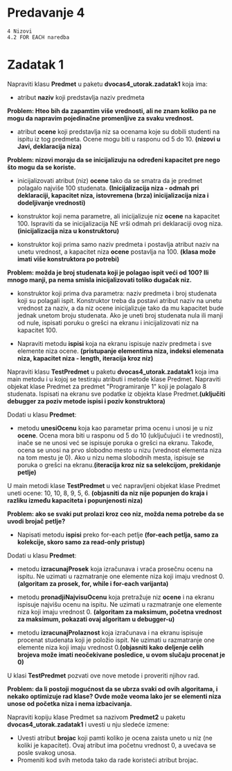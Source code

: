 # Predavanje 4

	4 Nizovi
	4.2 FOR EACH naredba

# Zadatak 1

Napraviti klasu **Predmet** u paketu **dvocas4_utorak.zadatak1** koja ima:

- atribut **naziv** koji predstavlja naziv predmeta

**Problem: Hteo bih da zapamtim više vrednosti, ali ne znam koliko pa ne mogu da napravim pojedinačne promenljive za svaku vrednost.**

- atribut **ocene** koji predstavlja niz sa ocenama koje su dobili studenti na ispitu iz tog predmeta. Ocene mogu biti u rasponu od 5 do 10. **(nizovi u Javi, deklaracija niza)**


**Problem: nizovi moraju da se inicijalizuju na određeni kapacitet pre nego što mogu da se koriste.**

- inicijalizovati atribut (niz) **ocene** tako da se smatra da je predmet polagalo najviše 100 studenata. **(Inicijalizacija niza - odmah pri deklaraciji, kapacitet niza, istovremena (brza) inicijalizacija niza i dodeljivanje vrednosti)**

- konstruktor koji nema parametre, ali inicijalizuje niz **ocene** na kapacitet 100. Ispraviti da se inicijalizacija NE vrši odmah pri deklaraciji ovog niza. **(inicijalizacija niza u konstruktoru)**

- konstruktor koji prima samo naziv predmeta i postavlja atribut naziv na unetu vrednost, a kapacitet niza **ocene** postavlja na 100. **(klasa može imati više konstruktora po potrebi)**

**Problem: možda je broj studenata koji je polagao ispit veći od 100? Ili mnogo manji, pa nema smisla inicijalizovati toliko dugačak niz.**

- konstruktor koji prima dva parametra: naziv predmeta i broj studenata koji su polagali ispit. Konstruktor treba da postavi atribut naziv na unetu vrednost za naziv, a da niz ocene inicijalizuje tako da mu kapacitet bude jednak unetom broju studenata. Ako je uneti broj studenata nula ili manji od nule, ispisati poruku o grešci na ekranu i inicijalizovati niz na kapacitet 100.




- Napraviti metodu **ispisi** koja na ekranu ispisuje naziv predmeta i sve elemente niza ocene. **(pristupanje elementima niza, indeksi elemenata niza, kapacitet niza - length, iteracija kroz niz)**

Napraviti klasu **TestPredmet** u paketu **dvocas4_utorak.zadatak1** koja ima main metodu i u kojoj se testiraju atributi i metode klase Predmet. Napraviti objekat klase Predmet za predmet "Programiranje 1" koji je polagalo 8 studenata. Ispisati na ekranu sve podatke iz objekta klase Predmet.**(uključiti debugger za poziv metode ispisi i poziv konstruktora)**



Dodati u klasu **Predmet**:

- metodu **unesiOcenu** koja kao parametar prima ocenu i unosi je u niz **ocene**. Ocena mora biti u rasponu od 5 do 10 (uključujući i te vrednosti), inače se ne unosi već se ispisuje poruka o grešci na ekranu. Takođe, ocena se unosi na prvo slobodno mesto u nizu (vrednost elementa niza na tom mestu je 0). Ako u nizu nema slobodnih mesta, ispisuje se poruka o grešci na ekranu.**(iteracija kroz niz sa selekcijom, prekidanje petlje)**


U main metodi klase **TestPredmet** u već napravljeni objekat klase Predmet uneti ocene: 10, 10, 8, 9, 5, 6. **(objasniti da niz nije popunjen do kraja i razliku između kapaciteta i popunjenosti niza)**



**Problem: ako se svaki put prolazi kroz ceo niz, možda nema potrebe da se uvodi brojač petlje?**


- Napisati metodu **ispisi** preko for-each petlje **(for-each petlja, samo za kolekcije, skoro samo za read-only pristup)**


Dodati u klasu **Predmet**:

- metodu **izracunajProsek** koja izračunava i vraća prosečnu ocenu na ispitu. Ne uzimati u razmatranje one elemente niza koji imaju vrednost 0. **(algoritam za prosek, for, while i for-each varijanta)**

- metodu **pronadjiNajvisuOcenu** koja pretražuje niz **ocene** i na ekranu ispisuje najvišu ocenu na ispitu. Ne uzimati u razmatranje one elemente niza koji imaju vrednost 0. **(algoritam za maksimum, početna vrednost za maksimum, pokazati ovaj algoritam u debugger-u)**

- metodu **izracunajProlaznost** koja izračunava i na ekranu ispisuje procenat studenata koji je položio ispit. Ne uzimati u razmatranje one elemente niza koji imaju vrednost 0.**(objasniti kako deljenje celih brojeva može imati neočekivane posledice, u ovom slučaju procenat je 0)**


U klasi **TestPredmet** pozvati ove nove metode i proveriti njihov rad.


**Problem: da li postoji mogućnost da se ubrza svaki od ovih algoritama, i nekako optimizuje rad klase? Ovde može veoma lako jer se elementi niza unose od početka niza i nema izbacivanja.**


Napraviti kopiju klase Predmet sa nazivom **Predmet2** u paketu **dvocas4_utorak.zadatak1** i uvesti u nju sledeće izmene:
- Uvesti atribut **brojac** koji pamti koliko je ocena zaista uneto u niz (ne koliki je kapacitet). Ovaj atribut ima početnu vrednost 0, a uvećava se posle svakog unosa. 
- Promeniti kod svih metoda tako da rade koristeći atribut brojac.